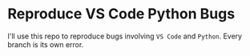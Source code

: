 # Reproduce VS Code Python Bugs

I'll use this repo to reproduce bugs involving `VS Code` and `Python`. Every branch is its own error.
